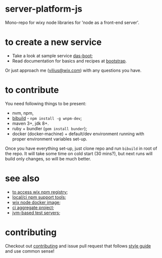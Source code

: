 # server-platform-js

Mono-repo for wixy node libraries for 'node as a front-end server'.

# to create a new service

 - Take a look at sample service [das-boot](./bootstrap/das-boot/);
 - Read documentation for basics and recipes at [bootstrap](./bootstrap).

Or just approach me (vilius@wix.com) with any questions you have.

# to contribute

You need following things to be present:
 - nvm, npm, 
 - [bibuild](https://github.com/wix/wnpm/tree/master/wnpm-dev) - `npm install -g wnpm-dev`;
 - maven 3+, jdk 8+.
 - ruby + bundler (`gem install bunder`);
 - docker (docker-machine) + default/dev environment running with proper environment variables set-up.

Once you have everything set-up, just clone repo and run `bibuild` in root of the repo. It will take some time on cold start (30 mins?), but next runs will build only changes, so will be much better.

# see also

 - [to access wix npm registry](http://kb.wixpress.com/pages/viewpage.action?title=Using+private+npm+registry&spaceKey=dashboard);
 - [local/ci npm support tools](https://github.com/wix/wnpm);
 - [wix node docker image](https://github.com/wix/wix-node-docker-base);
 - [ci aggregate project](https://github.com/wix/server-platform-js-ci);
 - [jvm-based test servers](https://github.com/wix/server-platform-js-jvm);

# contributing

Checkout out [contributing](CONTRIBUTING.md) and issue pull request that follows [style guide](STYLE.md) and use common sense!
